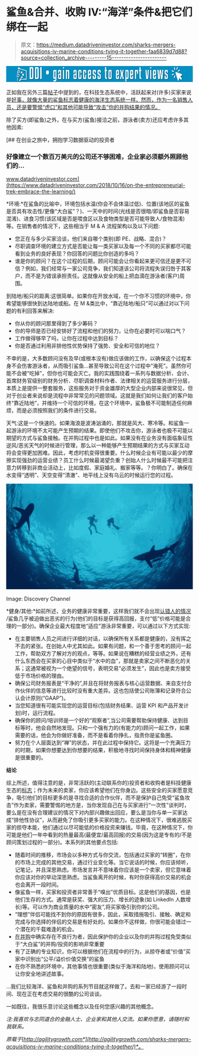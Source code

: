 # 鲨鱼&合并、收购 IV:“海洋”条件&把它们绑在一起

> 原文：<https://medium.datadriveninvestor.com/sharks-mergers-acquisitions-iv-marine-conditions-tying-it-together-faa6839d7d88?source=collection_archive---------15----------------------->

[![](img/960cc4c7a51e6e6875e17ec9925057d9.png)](http://www.track.datadriveninvestor.com/1B9E)

正如我在另外三篇[帖子](http://agilitygrowth.com/sharks-bora-bora-engaging-ma-markets-i-markets-speak/)中提到的，在科技生态系统中，活跃起来对(许多)买家来说是[好事，就像大量的鲨鱼标志着健康的海洋生态系统一样。然而，作为一名销售人员，还是要警惕“虎口”和其他可能导致“攻击”你的并购结果的情况。](http://agilitygrowth.com/sharks-bora-bora-engaging-ma-markets-ii-types-of-sharks-buyers/)

除了买方(即鲨鱼)之外，在与买方(鲨鱼)接洽之前，游泳者(卖方)还应考虑许多其他因素:

[](https://www.datadriveninvestor.com/2018/10/16/on-the-entrepreneurial-trek-embrace-the-learning/) [## 在创业之旅中，拥抱学习数据驱动的投资者

### 好像建立一个数百万美元的公司还不够困难，企业家必须额外照顾他们的…

www.datadriveninvestor.com](https://www.datadriveninvestor.com/2018/10/16/on-the-entrepreneurial-trek-embrace-the-learning/) 

*环境:*在鲨鱼的比喻中，环境包括水温(你会不会体温过低)、位置(该地区的鲨鱼是否具有攻击性/更像“大白鲨”？)、一天中的时间(光线是否很暗/即鲨鱼是否容易混淆)、进食习惯(该区域是否是喂食区以及食物类型是否可能导致人/食物混淆)等。在销售者的情况下，这些相当于 M & A 流程架构以及以下问题:

*   您正在与多少买家洽谈，他们来自哪个类别(即 PE、战略、混合)？
*   尽职调查环境的建立方式是否能让每一类买家以及每一个不同的买家都尽可能看到业务的良好表现？你回答的问题比你创造的多吗？
*   谁是你的顾问？在这个过程的后期，顾问可能会让你看起来更可信还是更不可信？例如，我们经常与一家公司竞争，我们知道该公司将流程失误归咎于其客户，而不是为错误承担责任。这就像从安全的船上把血滴在游泳者(客户)周围。

到陆地/船只的距离:这很简单。如果你在开放水域，在一个你不习惯的环境中，你希望能够很快到达陆地或船。在 M &类比中，“靠近陆地/船只”可以通过对以下问题的有利回答来解决:

*   你从你的顾问那里得到了多少筹码？
*   你的导师是否已经安排好了流程和他们的努力，让你在必要时可以喘口气？
*   工作做得够早了吗，让你在过程中达到目标？
*   你是否通过利用非排他性优势保持了强势、安全和可信的地位？

不幸的是，大多数顾问没有及早(或根本没有)做应该做的工作，以确保这个过程本身不会伤害游泳者，从而吸引鲨鱼…甚至导致公司在这个过程中“淹死”。虽然你可能不会被“吃掉”，但你也可能会灭亡。我的实践围绕着一系列与数据分析、会计、首席财务官级别的财务分析、尽职调查材料作者、法律相关的运营服务进行分层，本质上是提供一整套服务，这些服务对于资金雄厚的大型企业内部来说很常见，但对于创业者来说却是流程中非常常见的问题领域。这就是我们如何让我们的客户始终“靠近陆地”，并维持一个可信的环境，在这个环境中，鲨鱼极不可能制造任何麻烦，而是必须按照我们的条件进行交易。

天气:这是一个快速的。如果海浪是波涛汹涌的，那就是风大、寒冷等。和鲨鱼一起游泳的环境不太可能产生预期的结果。即使他们不攻击你，游泳者也极不可能以期望的方式与鲨鱼接触。在并购过程中也是如此。如果没有在业务没有面临象征性逆风/恶劣天气的时候进行管理，那么以一种能够产生预期结果的方式与买家互动将会变得更加困难。因此，考虑时机变得很重要。什么时候企业有可能以最少的摩擦实现强劲的运营业绩？员工什么时候最渴望负重？创始人什么时候最不可能把注意力转移到非商业活动上，比如度假、家庭婚礼、搬家等等。？你明白了。确保在水变得“透明”、天空变得“清澈”、地平线上没有乌云的时候运行您的过程。

![](img/b211cede16edd9ac08f60c75e42904ca.png)

Image: Discovery Channel

*健身/其他:*如前所述，业务的健康非常重要，这样我们就不会出现[认错人的情况](http://agilitygrowth.com/sharks-bora-bora-engaging-ma-markets-iii-jaws-vs-mistaken-identity/) /鲨鱼几乎被迫做出恶劣的行为(他们的目标是获得高回报，支付“低”价格可能是合理的一部分)。确保企业最大程度地“适应”游泳非常重要，可以通过以下方式实现:

*   在主要销售人员之间进行详细的对话，以确保所有关系都是健康的，没有挥之不去的紧张。在创始人中尤其如此。如果有问题，和一个善于思考的顾问一起工作，帮助双方了解对方的观点，等等。如果说在糟糕的经营业绩之外，还有什么东西会在买家的心目中类似于“水中的血”，那就是卖家之间不断恶化的关系；这通常被视为一个绝望的信号，表明交易“必须发生”，因此也是卖方接受低于市场价格的理由。
*   确保公司财务报表是“干净的”,并且在将财务报表与核心运营数据、来自支付合作伙伴的信息等进行比较时没有重大差异。这也包括使公司账簿和记录符合公认会计原则(“GAAP”)。
*   当您知道很有可能实现您的运营目标(包括财务结果、运营 KPI 和产品开发计划)时，运行流程。
*   确保你的顾问/培训师是一个好的“观察者”,当公司需要帮助保持健康、达到目标等时，他会自然地发现。只和一个强有力的(有能力的)顾问一起工作，如果需要的话，他会为你做好准备，而不是看着你挣扎，指责你是鲨鱼圈。
*   努力在个人层面达到“禅”的状态，并在此过程中保持它。这将是一个充满压力的时期，如果你想要达到你想要的结果，积极地寻找时间保持身体和精神健康是很重要的。

**结论**

综上所述，值得注意的是，非常活跃的(主动联系你的)投资者和收购者是科技健康生态的[标志](http://agilitygrowth.com/sharks-bora-bora-engaging-ma-markets-i-markets-speak/)；作为未来的卖家，你应该希望他们在你身边。这些安全的买家愿意竞争，吸引他们的目标更多的是寻找合适的合作伙伴，而不是保护自己免受“鲨鱼攻击”作为卖家，需要警惕的地方是，当你发现自己在与买家进行“一次性”谈判时，要么是在没有合理建议的情况下对内部兴趣做出回应，要么是当你与单一买家达成“排他性协议”，从而避免了你吸引更多买家的能力。在这种情况下，很难逃脱买家的掠夺本能，他们通过以尽可能低的价格投资来赚钱。毕竟，在这种情况下，你可能是他们一年中看到的热量最高(最便宜/最高回报)的交易(因为这是专有的/不是顾问策划过程的一部分)。本系列的其他要点包括:

*   随着时间的推移，市场会以多种方式与你交流，包括通过买家的“转圈”，在你的市场上完成的其他交易，通过行业变化等。当它说话的时候，你应该倾听，记笔记，并且深思熟虑。市场发言并不意味着你应该是一个卖家，但它意味着你应该对你的举动深思熟虑。当鲨鱼离开的时候，有时你获得高价交易的机会也会离开一段时间。
*   像鲨鱼一样，买家和投资者非常善于“嗅出”优质目标。这是他们的基因，也是他们生存的方式。通常是获奖、强大的压力、增长的迹象(如 LinkedIn 人数增长)等。可以作为商业质量的水中“密友”,将买家吸引到你的公司。
*   “理想”伴侣可能找不到你的原因有很多，因此，采取措施吸引、接触、确定和完成与你选择的伴侣的交易是有好处的。如果你不这样做，你很可能会错过一个潜在的千载难逢的机会。
*   [在并购](http://agilitygrowth.com/sharks-bora-bora-engaging-ma-markets-iii-jaws-vs-mistaken-identity/)中确实存在不良行为者，因此保护你的企业以及你的并购过程免受类似于“大白鲨”的并购/投资的影响非常重要
*   有了正确的专业知识，你可以根据他们在流程中的行为，从掠夺者或“价值”买家中识别出“公平/溢价价值交换”的鲨鱼
*   在你不熟悉的环境中，其他事情也很重要(类似于海洋和陆地)，使用顾问可以让你安全地讲述故事。

…我们比较海洋、鲨鱼和并购的系列节目就这样做了。去和一家已经游了一段时间、现在正在考虑交易的很酷的公司谈谈。

一如既往，我很乐意讨论这些概念以及任何您感兴趣的其他概念。

*注:我喜欢与志同道合的金融人士、企业家和其他人交流。如果你愿意，请随时和我联系。*

*原载于*[*http://agilitygrowth.com*](http://agilitygrowth.com/sharks-mergers-acquisitions-iv-marine-conditions-tying-it-together/)*。*